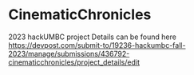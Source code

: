 # CinematicChronicles
2023 hackUMBC project
Details can be found here
https://devpost.com/submit-to/19236-hackumbc-fall-2023/manage/submissions/436792-cinematicchronicles/project_details/edit
